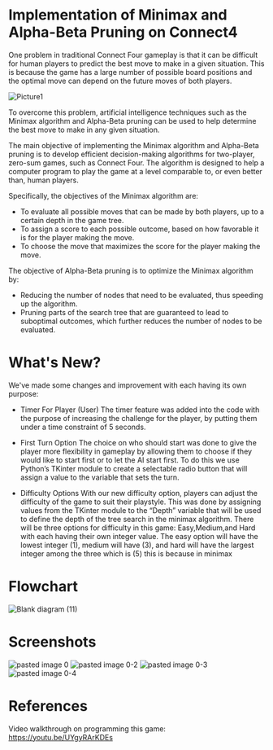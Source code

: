 
# Implementation of Minimax and Alpha-Beta Pruning on Connect4 
One problem in traditional Connect Four gameplay is that it can be difficult for human players to predict the best move to make in a given situation. This is because the game has a large number of possible board positions and the optimal move can depend on the future moves of both players.

![Picture1](https://github.com/dikidwid/Connect4-Game-with-AI/assets/92709211/2559210f-50bb-4013-993d-47b663a47666)

To overcome this problem, artificial intelligence techniques such as the Minimax algorithm and Alpha-Beta pruning can be used to help determine the best move to make in any given situation.

The main objective of implementing the Minimax algorithm and Alpha-Beta pruning is to develop efficient decision-making algorithms for two-player, zero-sum games, such as Connect Four. The algorithm is designed to help a computer program to play the game at a level comparable to, or even better than, human players. 

Specifically, the objectives of the Minimax algorithm are:

- To evaluate all possible moves that can be made by both players, up to a certain depth in the game tree.
- To assign a score to each possible outcome, based on how favorable it is for the player making the move.
- To choose the move that maximizes the score for the player making the move.

The objective of Alpha-Beta pruning is to optimize the Minimax algorithm by:
- Reducing the number of nodes that need to be evaluated, thus speeding up the algorithm.
- Pruning parts of the search tree that are guaranteed to lead to suboptimal outcomes, which further reduces the number of nodes to be evaluated.

# What's New?
We've made some changes and improvement with each having its own purpose:
- Timer For Player (User)
The timer feature was added into the code with the purpose of increasing the challenge for the player, by putting them under a time constraint of 5 seconds.

- First Turn Option
The choice on who should start was done to give the player more flexibility in gameplay by allowing them to choose if they would like  to start first or to let the AI start first. To do this we use Python’s TKinter module to create a selectable radio button  that will assign a value to the variable that sets the turn.

- Difficulty Options
With our new difficulty option, players can adjust the difficulty of the game to suit their playstyle. This was done by assigning values from the TKinter module to the “Depth” variable that will be used to define the depth of the tree search in the minimax algorithm. There will be three options for difficulty in this game: Easy,Medium,and Hard with each having their own integer value. The easy option will have the lowest integer (1), medium will have (3), and hard will have the largest integer among the three which is (5) this is because in minimax 

# Flowchart
![Blank diagram (11)](https://github.com/dikidwid/Connect4-Game-with-AI/assets/92709211/ca791dde-62b9-4c1c-9f8a-4f9e62f2f64a)

# Screenshots
![pasted image 0](https://github.com/dikidwid/Connect4-Game-with-AI/assets/92709211/afedab00-bc9e-4cf4-9e5e-d436f94e0f02)
![pasted image 0-2](https://github.com/dikidwid/Connect4-Game-with-AI/assets/92709211/6ddda60c-53eb-4096-82d1-a962b813a7b2)
![pasted image 0-3](https://github.com/dikidwid/Connect4-Game-with-AI/assets/92709211/d8c1d645-820e-4dac-bb71-2183c638e3a9)
![pasted image 0-4](https://github.com/dikidwid/Connect4-Game-with-AI/assets/92709211/7279d047-f3b1-4707-b74a-acb563563420)

# References
Video walkthrough on programming this game: https://youtu.be/UYgyRArKDEs
